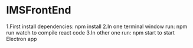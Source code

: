 # IMSFrontEnd


1.First install dependencies: npm install
2.In one terminal window run: npm run watch to compile react code
3.In other one run: npm start to start Electron app